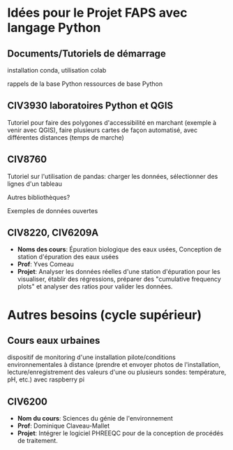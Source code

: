 # Idées pour le Projet FAPS avec langage Python

## Documents/Tutoriels de démarrage
installation conda, utilisation colab

rappels de la base Python
ressources de base Python

## CIV3930 laboratoires Python et QGIS
Tutoriel pour faire des polygones d'accessibilité en marchant (exemple à venir avec QGIS), faire plusieurs cartes de façon automatisé, avec différentes distances (temps de marche)

## CIV8760

Tutoriel sur l'utilisation de pandas: charger les données, sélectionner des lignes d'un tableau

Autres bibliothèques?

Exemples de données ouvertes

## CIV8220, CIV6209A
- **Noms des cours**: Épuration biologique des eaux usées, Conception de station d'épuration des eaux usées
- **Prof**: Yves Comeau
- **Projet**: Analyser les données réelles d'une station d'épuration pour les visualiser, établir des régressions, préparer des "cumulative frequency plots" et analyser des ratios pour valider les données.


# Autres besoins (cycle supérieur)
## Cours eaux urbaines
dispositif de monitoring d'une installation pilote/conditions environnementales à distance (prendre et envoyer photos de l'installation, lecture/enregistrement des valeurs d'une ou plusieurs sondes: température, pH, etc.) avec raspberry pi

## CIV6200 
- **Nom du cours**: Sciences du génie de l'environnement
- **Prof**: Dominique Claveau-Mallet
- **Projet**: Intégrer le logiciel PHREEQC pour de la conception de procédés de traitement.
